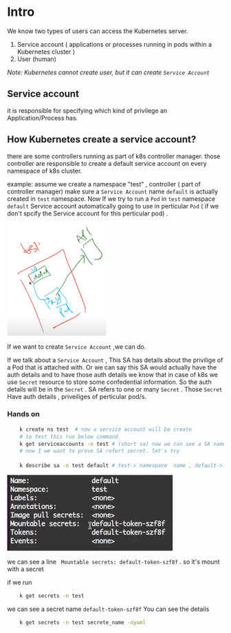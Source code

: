 # Intro

We know two types of users can access the Kubernetes server.

1. Service account ( applications or processes running in pods within a Kubernetes cluster )
2. User (human)

<i>Note: Kubernetes cannot create user, but it can create `Service Account`</i>

## Service account

it is responsible for specifying which kind of privilege an Application/Process has.

## How Kubernetes create a service account?

there are some controllers running as part of k8s controller manager. those controller are responsible to create a default service account on every namespace of k8s cluster.

example: assume we create a namespace "test" ,  controller ( part of controller manager) make sure a `Service Account` name `default` is actually created in `test` namespace.
Now If we try to run a `Pod` in `test` namespace `default` Service account automatically going to  use in perticular `Pod` ( if we don't spcify the Service account for this perticular pod) .

![Service account example](./images/image.png)

If we want to create `Service Account` ,we can do. 

If we talk about  a `Service Account` , This SA has details about the privilige of a Pod that is attached with. 
Or we can say this SA would actually have the auth details and to have those auth details we know that in case of k8s we use `Secret` resource to store some confedential information. So the auth details will be in the `Secret` .
SA refers to one or many `Secret` . Those `Secret` Have auth details , priveiliges of perticular pod/s.


### Hands on

```sh
    k create ns test  # now a service account will be create
    # to test this run below command
    k get serviceaccounts -n test # (short sa) now we can see a SA name default.
    # now I we want to prove SA refert secret. let's try

    k describe sa -n test default # test-> namespace  name , default-> sa name
```
![command output](./images/image1.png)

we can see a line ` Mountable secrets: default-token-szf8f` . so it's mount with a secret

if we run
```sh
    k get secrets -n test 
```

we can see a secret name `default-token-szf8f` 
You can see the details 

```sh
    k get secrets -n test secrete_name -oyaml
```

